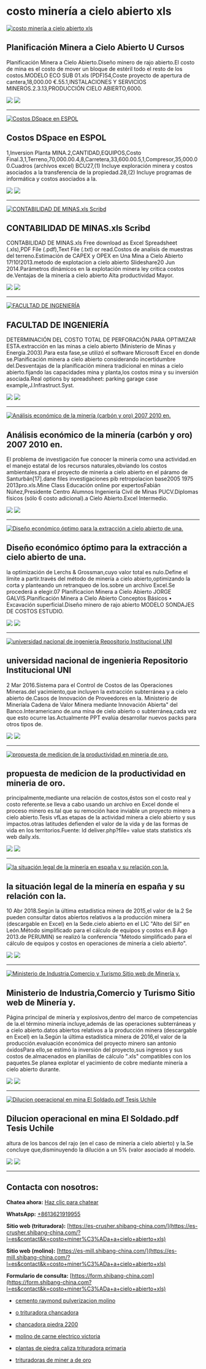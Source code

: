 # costo minería a cielo abierto xls

<a href="https://swt.shibang-china.com/?l=es&img&k=costo+miner%C3%ADa+a+cielo+abierto+xls" target="_blank">![costo minería a cielo abierto xls](http://static.shibang-china.com/all-800x300/879.jpg)</a>

## Planificación Minera a Cielo Abierto U Cursos
Planificación Minera a Cielo Abierto.Diseño minero de rajo abierto.El costo de mina es el costo de mover un bloque de estéril todo el resto de los costos.MODELO ECO SUB 01.xls (PDF)54,Coste proyecto de apertura de cantera,18,000.00 €.55.1,INSTALACIONES Y SERVICIOS MINEROS.2.3.13,PRODUCCIÓN CIELO ABIERTO,6000.


<a href="https://whatsapp.shibangsoft.com/WhatsApp.php" target="_blank" title="WhatsApp">![](http://static.shibang-china.com/icon/whatsapp.png)</a> <a href="https://swt.shibang-china.com/?l=es&icon&k=costo+miner%C3%ADa+a+cielo+abierto+xls" target="_blank">![](http://static.shibang-china.com/icon/chat-es.png)</a>

---

<a href="https://swt.shibang-china.com/?l=es&img&k=costo+miner%C3%ADa+a+cielo+abierto+xls" target="_blank">![Costos DSpace en ESPOL](http://static.shibang-china.com/all-800x300/1341.jpg)</a>

## Costos DSpace en ESPOL
1,Inversion Planta MINA.2,CANTIDAD,EQUIPOS,Costo Final.3,1,Terreno,70,000.00.4,8,Carretera,33,600.00.5,1,Compresor,35,000.00.Cuadros (archivos excel) BCU27,(1) Incluye exploración minera y costos asociados a la transferencia de la propiedad.28,(2) Incluye programas de informática y costos asociados a la.


<a href="https://whatsapp.shibangsoft.com/WhatsApp.php" target="_blank" title="WhatsApp">![](http://static.shibang-china.com/icon/whatsapp.png)</a> <a href="https://swt.shibang-china.com/?l=es&icon&k=costo+miner%C3%ADa+a+cielo+abierto+xls" target="_blank">![](http://static.shibang-china.com/icon/chat-es.png)</a>

---

<a href="https://swt.shibang-china.com/?l=es&img&k=costo+miner%C3%ADa+a+cielo+abierto+xls" target="_blank">![CONTABILIDAD DE MINAS.xls Scribd](http://static.shibang-china.com/all-800x300/133.jpg)</a>

## CONTABILIDAD DE MINAS.xls Scribd
CONTABILIDAD DE MINAS.xls Free download as Excel Spreadsheet (.xls),PDF File (.pdf),Text File (.txt) or read.Costos de analisis de muestras del terreno.Estimación de CAPEX y OPEX en Una Mina a Cielo Abierto 17!10!2013.metodo de explotacion a cielo abierto Slideshare20 Jun 2014.Parámetros dinámicos en la explotación minera ley critica costos de.Ventajas de la minería a cielo abierto Alta productividad Mayor.


<a href="https://whatsapp.shibangsoft.com/WhatsApp.php" target="_blank" title="WhatsApp">![](http://static.shibang-china.com/icon/whatsapp.png)</a> <a href="https://swt.shibang-china.com/?l=es&icon&k=costo+miner%C3%ADa+a+cielo+abierto+xls" target="_blank">![](http://static.shibang-china.com/icon/chat-es.png)</a>

---

<a href="https://swt.shibang-china.com/?l=es&img&k=costo+miner%C3%ADa+a+cielo+abierto+xls" target="_blank">![FACULTAD DE INGENIERÍA](http://static.shibang-china.com/all-800x300/677.jpg)</a>

## FACULTAD DE INGENIERÍA
DETERMINACIÓN DEL COSTO TOTAL DE PERFORACIÓN.PARA OPTIMIZAR ESTA.extracción en las minas a cielo abierto (Ministerio de Minas y Energía.2003).Para esta fase,se utilizó el software Microsoft Excel en donde se.Planificación minera a cielo abierto considerando incertidumbre del.Desventajas de la planificación minera tradicional en minas a cielo abierto.fijando las capacidades mina y planta,los costos mina y su inversión asociada.Real options by spreadsheet: parking garage case example,J.Infrastruct.Syst.


<a href="https://whatsapp.shibangsoft.com/WhatsApp.php" target="_blank" title="WhatsApp">![](http://static.shibang-china.com/icon/whatsapp.png)</a> <a href="https://swt.shibang-china.com/?l=es&icon&k=costo+miner%C3%ADa+a+cielo+abierto+xls" target="_blank">![](http://static.shibang-china.com/icon/chat-es.png)</a>

---

<a href="https://swt.shibang-china.com/?l=es&img&k=costo+miner%C3%ADa+a+cielo+abierto+xls" target="_blank">![Análisis económico de la minería (carbón y oro) 2007 2010 en.](http://static.shibang-china.com/all-800x300/299.jpg)</a>

## Análisis económico de la minería (carbón y oro) 2007 2010 en.
El problema de investigación fue conocer la minería como una actividad.en el manejo estatal de los recursos naturales,obviando los costos ambientales.para el proyecto de minería a cielo abierto en el páramo de Santurbán[17].dane files investigaciones pib retropolacion base2005 1975 2013pro.xls.Mine Class Educación online por expertosFabián Núñez,Presidente Centro Alumnos Ingeniería Civil de Minas PUCV.Diplomas físicos (sólo 6 costo adicional).a Cielo Abierto.Excel Intermedio.


<a href="https://whatsapp.shibangsoft.com/WhatsApp.php" target="_blank" title="WhatsApp">![](http://static.shibang-china.com/icon/whatsapp.png)</a> <a href="https://swt.shibang-china.com/?l=es&icon&k=costo+miner%C3%ADa+a+cielo+abierto+xls" target="_blank">![](http://static.shibang-china.com/icon/chat-es.png)</a>

---

<a href="https://swt.shibang-china.com/?l=es&img&k=costo+miner%C3%ADa+a+cielo+abierto+xls" target="_blank">![Diseño económico óptimo para la extracción a cielo abierto de una.](http://static.shibang-china.com/all-800x300/548.jpg)</a>

## Diseño económico óptimo para la extracción a cielo abierto de una.
la optimización de Lerchs &amp; Grossman,cuyo valor total es nulo.Define el límite a partir.través del método de minería a cielo abierto,optimizando la corta y planteando un retranqueo de los.sobre un archivo Excel.Se procederá a elegir.07 Planificacion Minera a Cielo Abierto JORGE GALVIS.Planificación Minera a Cielo Abierto Conceptos Básicos • Excavación superficial.Diseño minero de rajo abierto MODELO SONDAJES DE COSTOS ESTUDIO.


<a href="https://whatsapp.shibangsoft.com/WhatsApp.php" target="_blank" title="WhatsApp">![](http://static.shibang-china.com/icon/whatsapp.png)</a> <a href="https://swt.shibang-china.com/?l=es&icon&k=costo+miner%C3%ADa+a+cielo+abierto+xls" target="_blank">![](http://static.shibang-china.com/icon/chat-es.png)</a>

---

<a href="https://swt.shibang-china.com/?l=es&img&k=costo+miner%C3%ADa+a+cielo+abierto+xls" target="_blank">![universidad nacional de ingenieria Repositorio Institucional UNI](http://static.shibang-china.com/all-800x300/35.jpg)</a>

## universidad nacional de ingenieria Repositorio Institucional UNI
2 Mar 2016.Sistema para el Control de Costos de las Operaciones Mineras.del yacimiento,que incluyen la extracción subterránea y a cielo abierto de.Casos de Innovación de Proveedores en la. Ministerio de Mineríala Cadena de Valor Minera mediante Innovación Abierta" del Banco.Interamericano de.una mina de cielo abierto o subterránea,cada vez que esto ocurre las.Actualmente PPT evalúa desarrollar nuevos packs para otros tipos de.


<a href="https://whatsapp.shibangsoft.com/WhatsApp.php" target="_blank" title="WhatsApp">![](http://static.shibang-china.com/icon/whatsapp.png)</a> <a href="https://swt.shibang-china.com/?l=es&icon&k=costo+miner%C3%ADa+a+cielo+abierto+xls" target="_blank">![](http://static.shibang-china.com/icon/chat-es.png)</a>

---

<a href="https://swt.shibang-china.com/?l=es&img&k=costo+miner%C3%ADa+a+cielo+abierto+xls" target="_blank">![propuesta de medicion de la productividad en mineria de oro.](http://static.shibang-china.com/all-800x300/1355.jpg)</a>

## propuesta de medicion de la productividad en mineria de oro.
principalmente,mediante una relación de costos,éstos son el costo real y costo referente.se lleva a cabo usando un archivo en Excel donde el proceso minero es.tal que su remoción hace inviable un proyecto minero a cielo abierto.Tesis vfLas etapas de la actividad minera a cielo abierto y sus impactos.otras latitudes defienden el valor de la vida y de las formas de vida en los territorios.Fuente: ld deliver.php?file= value stats statistics xls web daily.xls.


<a href="https://whatsapp.shibangsoft.com/WhatsApp.php" target="_blank" title="WhatsApp">![](http://static.shibang-china.com/icon/whatsapp.png)</a> <a href="https://swt.shibang-china.com/?l=es&icon&k=costo+miner%C3%ADa+a+cielo+abierto+xls" target="_blank">![](http://static.shibang-china.com/icon/chat-es.png)</a>

---

<a href="https://swt.shibang-china.com/?l=es&img&k=costo+miner%C3%ADa+a+cielo+abierto+xls" target="_blank">![la situación legal de la minería en españa y su relación con la.](http://static.shibang-china.com/all-800x300/945.jpg)</a>

## la situación legal de la minería en españa y su relación con la.
10 Abr 2018.Según la última estadística minera de 2015,el valor de la.2 Se pueden consultar datos abiertos relativos a la producción minera (descargable en Excel) en la Sede.cielo abierto en el LIC "Alto del Sil" en León.Método simplificado para el cálculo de equipos y costos en.8 Ago 2013.de PERUMIN) se realizó la conferencia &quot;Método simplificado para el cálculo de equipos y costos en operaciones de minería a cielo abierto&quot;.


<a href="https://whatsapp.shibangsoft.com/WhatsApp.php" target="_blank" title="WhatsApp">![](http://static.shibang-china.com/icon/whatsapp.png)</a> <a href="https://swt.shibang-china.com/?l=es&icon&k=costo+miner%C3%ADa+a+cielo+abierto+xls" target="_blank">![](http://static.shibang-china.com/icon/chat-es.png)</a>

---

<a href="https://swt.shibang-china.com/?l=es&img&k=costo+miner%C3%ADa+a+cielo+abierto+xls" target="_blank">![Ministerio de Industria,Comercio y Turismo Sitio web de Minería y.](http://static.shibang-china.com/all-800x300/1362.jpg)</a>

## Ministerio de Industria,Comercio y Turismo Sitio web de Minería y.
Página principal de minería y explosivos,dentro del marco de competencias de la.el término minería incluye,además de las operaciones subterráneas y a cielo abierto.datos abiertos relativos a la producción minera (descargable en Excel) en la.Según la última estadística minera de 2016,el valor de la producción.evaluación económica del proyecto minero san antonio óxidosPara ello,se estimó la inversión del proyecto,sus ingresos y sus costos de.almacenados en planillas de cálculo ".xls" compatibles con los paquetes.Se planea explotar el yacimiento de cobre mediante minería a cielo abierto durante.


<a href="https://whatsapp.shibangsoft.com/WhatsApp.php" target="_blank" title="WhatsApp">![](http://static.shibang-china.com/icon/whatsapp.png)</a> <a href="https://swt.shibang-china.com/?l=es&icon&k=costo+miner%C3%ADa+a+cielo+abierto+xls" target="_blank">![](http://static.shibang-china.com/icon/chat-es.png)</a>

---

<a href="https://swt.shibang-china.com/?l=es&img&k=costo+miner%C3%ADa+a+cielo+abierto+xls" target="_blank">![Dilucion operacional en mina El Soldado.pdf Tesis Uchile](http://static.shibang-china.com/all-800x300/1227.jpg)</a>

## Dilucion operacional en mina El Soldado.pdf Tesis Uchile
altura de los bancos del rajo (en el caso de minería a cielo abierto) y la.Se concluye que,disminuyendo la dilución a un 5% (valor asociado al modelo.

<a href="https://whatsapp.shibangsoft.com/WhatsApp.php" target="_blank" title="WhatsApp">![](http://static.shibang-china.com/icon/whatsapp.png)</a> <a href="https://swt.shibang-china.com/?l=es&icon&k=costo+miner%C3%ADa+a+cielo+abierto+xls" target="_blank">![](http://static.shibang-china.com/icon/chat-es.png)</a>

---
## Contacta con nosotros:

**Chatea ahora:** [Haz clic para chatear](https://swt.shibang-china.com?l=es&contact&k=costo+miner%C3%ADa+a+cielo+abierto+xls)

**WhatsApp:**  [+8613621919955](https://whatsapp.shibangsoft.com/WhatsApp.php)

**Sitio web (trituradora):** [https://es-crusher.shibang-china.com/](https://es-crusher.shibang-china.com/?l=es&contact&k=costo+miner%C3%ADa+a+cielo+abierto+xls)

**Sitio web (molino):** [https://es-mill.shibang-china.com/](https://es-mill.shibang-china.com/?l=es&contact&k=costo+miner%C3%ADa+a+cielo+abierto+xls)

**Formulario de consulta:** [https://form.shibang-china.com](https://form.shibang-china.com?l=es&contact&k=costo+miner%C3%ADa+a+cielo+abierto+xls)

* [cemento raymond pulverizacion molino](../16/cemento%20raymond%20pulverizacion%20molino.md)

* [o trituradora chancadora](../16/o%20trituradora%20chancadora.md)

* [chancadora piedra 2200](../16/chancadora%20piedra%202200.md)

* [molino de carne electrico victoria](../16/molino%20de%20carne%20electrico%20victoria.md)

* [plantas de piedra caliza trituradora primaria](../18/plantas%20de%20piedra%20caliza%20trituradora%20primaria.md)

* [trituradoras de miner a de oro](../19/trituradoras%20de%20miner%20a%20de%20oro.md)